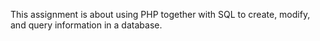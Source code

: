 This assignment is about using PHP together with SQL to create, modify, and query information in a database.